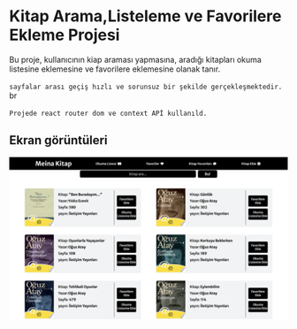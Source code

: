 # Kitap Arama,Listeleme ve Favorilere Ekleme Projesi

Bu proje, kullanıcının kiap araması yapmasına, aradığı kitapları okuma listesine eklemesine ve favorilere eklemesine olanak tanır.

`sayfalar arası geçiş hızlı ve sorunsuz bir şekilde gerçekleşmektedir.` br

`Projede react router dom ve context APİ kullanıld.`

## Ekran görüntüleri

![Film proje resim](src/img/kitap.png)



